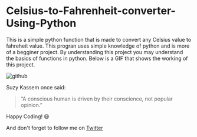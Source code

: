 # Celsius-to-Fahrenheit-converter-Using-Python
This is a simple python function that is made to convert any Celsius value to fahreheit value. This progran uses simple knowledge of python and is more of a begginer project. By understanding this project you may understand the basics of functions in python. Below is a GIF that shows the working of this project.


![github](https://user-images.githubusercontent.com/64730390/86120514-e0d08980-baed-11ea-8f52-090141460541.gif)

Suzy Kassem once said:
>“A conscious human is driven by their conscience, not popular opinion.”

Happy Coding! :smiley:

And don't forget to follow me on [Twitter](https://twitter.com/thegr8kabeer)

